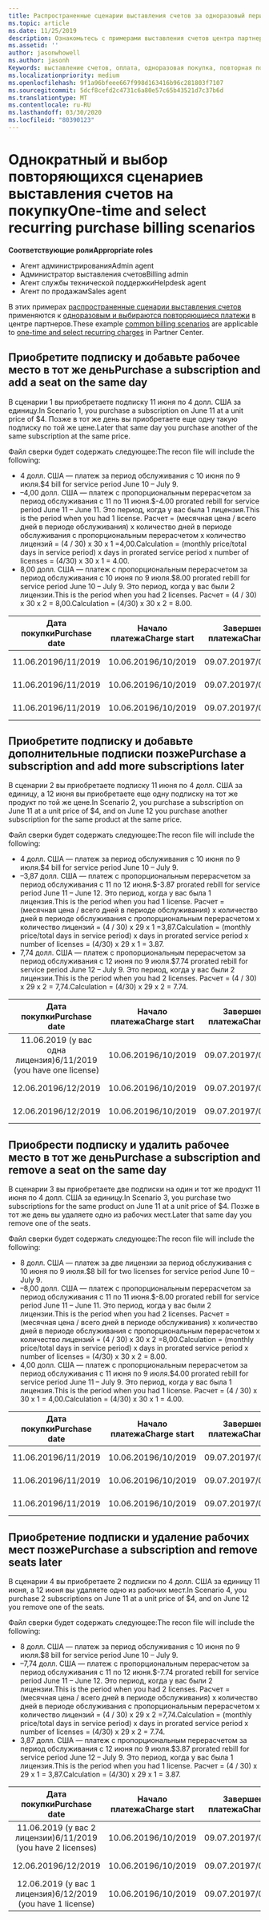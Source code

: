 ```yaml
---
title: Распространенные сценарии выставления счетов за одноразовый период и выбор повторяющихся покупок | Центр партнеров
ms.topic: article
ms.date: 11/25/2019
description: Ознакомьтесь с примерами выставления счетов центра партнеров за разовые и выберите повторяющиеся покупки. при покупке подписки, добавлении дополнительных подписок, добавлении или удалении рабочих мест.
ms.assetid: ''
author: jasonwhowell
ms.author: jasonh
Keywords: выставление счетов, оплата, одноразовая покупка, повторная покупка, подписки, рабочие места
ms.localizationpriority: medium
ms.openlocfilehash: 9f1a96bfeee667f998d163416b96c281803f7107
ms.sourcegitcommit: 5dcf8cefd2c4731c6a80e57c65b43521d7c37b6d
ms.translationtype: MT
ms.contentlocale: ru-RU
ms.lasthandoff: 03/30/2020
ms.locfileid: "80390123"
---
```

# <a name="one-time-and-select-recurring-purchase-billing-scenarios"></a><span data-ttu-id="fe225-104">Однократный и выбор повторяющихся сценариев выставления счетов на покупку</span><span class="sxs-lookup"><span data-stu-id="fe225-104">One-time and select recurring purchase billing scenarios</span></span>

<span data-ttu-id="fe225-105">**Соответствующие роли**</span><span class="sxs-lookup"><span data-stu-id="fe225-105">**Appropriate roles**</span></span>

- <span data-ttu-id="fe225-106">Агент администрирования</span><span class="sxs-lookup"><span data-stu-id="fe225-106">Admin agent</span></span>
- <span data-ttu-id="fe225-107">Администратор выставления счетов</span><span class="sxs-lookup"><span data-stu-id="fe225-107">Billing admin</span></span>
- <span data-ttu-id="fe225-108">Агент службы технической поддержки</span><span class="sxs-lookup"><span data-stu-id="fe225-108">Helpdesk agent</span></span>
- <span data-ttu-id="fe225-109">Агент по продажам</span><span class="sxs-lookup"><span data-stu-id="fe225-109">Sales agent</span></span>

<span data-ttu-id="fe225-110">В этих примерах [распространенные сценарии выставления счетов](common-billing-scenarios.md) применяются к [одноразовым и выбираются повторяющиеся платежи](one-time-and-recurring-billing.md) в центре партнеров.</span><span class="sxs-lookup"><span data-stu-id="fe225-110">These example [common billing scenarios](common-billing-scenarios.md) are applicable to [one-time and select recurring charges](one-time-and-recurring-billing.md) in Partner Center.</span></span>

## <a name="purchase-a-subscription-and-add-a-seat-on-the-same-day"></a><span data-ttu-id="fe225-111">Приобретите подписку и добавьте рабочее место в тот же день</span><span class="sxs-lookup"><span data-stu-id="fe225-111">Purchase a subscription and add a seat on the same day</span></span>

<span data-ttu-id="fe225-112">В сценарии 1 вы приобретаете подписку 11 июня по 4 долл. США за единицу.</span><span class="sxs-lookup"><span data-stu-id="fe225-112">In Scenario 1, you purchase a subscription on June 11 at a unit price of $4.</span></span> <span data-ttu-id="fe225-113">Позже в тот же день вы приобретаете еще одну такую подписку по той же цене.</span><span class="sxs-lookup"><span data-stu-id="fe225-113">Later that same day you purchase another of the same subscription at the same price.</span></span>

<span data-ttu-id="fe225-114">Файл сверки будет содержать следующее:</span><span class="sxs-lookup"><span data-stu-id="fe225-114">The recon file will include the following:</span></span>

- <span data-ttu-id="fe225-115">4 долл. США — платеж за период обслуживания с 10 июня по 9 июля.</span><span class="sxs-lookup"><span data-stu-id="fe225-115">$4 bill for service period June 10 – July 9.</span></span>
- <span data-ttu-id="fe225-116">–4,00 долл. США — платеж с пропорциональным перерасчетом за период обслуживания с 11 по 11 июня.</span><span class="sxs-lookup"><span data-stu-id="fe225-116">$-4.00 prorated rebill for service period June 11 – June 11.</span></span> <span data-ttu-id="fe225-117">Это период, когда у вас была 1 лицензия.</span><span class="sxs-lookup"><span data-stu-id="fe225-117">This is the period when you had 1 license.</span></span> <span data-ttu-id="fe225-118">Расчет = (месячная цена / всего дней в периоде обслуживания) x количество дней в периоде обслуживания с пропорциональным перерасчетом x количество лицензий = (4 / 30) x 30 x 1 =4,00.</span><span class="sxs-lookup"><span data-stu-id="fe225-118">Calculation = (monthly price/total days in service period) x days in prorated service period x number of licenses = (4/30) x 30 x 1 = 4.00.</span></span>
- <span data-ttu-id="fe225-119">8,00 долл. США — платеж с пропорциональным перерасчетом за период обслуживания с 10 июня по 9 июля.</span><span class="sxs-lookup"><span data-stu-id="fe225-119">$8.00 prorated rebill for service period June 10 – July 9.</span></span> <span data-ttu-id="fe225-120">Это период, когда у вас были 2 лицензии.</span><span class="sxs-lookup"><span data-stu-id="fe225-120">This is the period when you had 2 licenses.</span></span> <span data-ttu-id="fe225-121">Расчет = (4 / 30) x 30 x 2 = 8,00.</span><span class="sxs-lookup"><span data-stu-id="fe225-121">Calculation = (4/30) x 30 x 2 = 8.00.</span></span>

|<span data-ttu-id="fe225-122">**Дата покупки**</span><span class="sxs-lookup"><span data-stu-id="fe225-122">**Purchase date**</span></span>   |<span data-ttu-id="fe225-123">**Начало платежа**</span><span class="sxs-lookup"><span data-stu-id="fe225-123">**Charge start**</span></span> |<span data-ttu-id="fe225-124">**Завершение платежа**</span><span class="sxs-lookup"><span data-stu-id="fe225-124">**Charge end**</span></span>  |<span data-ttu-id="fe225-125">**Цена за единицу**</span><span class="sxs-lookup"><span data-stu-id="fe225-125">**Unit price**</span></span>  |<span data-ttu-id="fe225-126">**Количество**</span><span class="sxs-lookup"><span data-stu-id="fe225-126">**Quantity**</span></span>  |<span data-ttu-id="fe225-127">**Сумма**</span><span class="sxs-lookup"><span data-stu-id="fe225-127">**Amount**</span></span> |<span data-ttu-id="fe225-128">**Тип платежа**</span><span class="sxs-lookup"><span data-stu-id="fe225-128">**Charge type**</span></span> |
|:------:|:------:|:------:|:------:|:------:|:------:|:-----:|
|<span data-ttu-id="fe225-129">11.06.2019</span><span class="sxs-lookup"><span data-stu-id="fe225-129">6/11/2019</span></span>      |<span data-ttu-id="fe225-130">10.06.2019</span><span class="sxs-lookup"><span data-stu-id="fe225-130">6/10/2019</span></span>   |<span data-ttu-id="fe225-131">09.07.2019</span><span class="sxs-lookup"><span data-stu-id="fe225-131">7/09/2019</span></span>         |<span data-ttu-id="fe225-132">4 долл. США</span><span class="sxs-lookup"><span data-stu-id="fe225-132">$4</span></span>                |<span data-ttu-id="fe225-133">1</span><span class="sxs-lookup"><span data-stu-id="fe225-133">1</span></span>                 |<span data-ttu-id="fe225-134">4 долл. США</span><span class="sxs-lookup"><span data-stu-id="fe225-134">$4</span></span>            |<span data-ttu-id="fe225-135">Создать</span><span class="sxs-lookup"><span data-stu-id="fe225-135">New</span></span>         |
|<span data-ttu-id="fe225-136">11.06.2019</span><span class="sxs-lookup"><span data-stu-id="fe225-136">6/11/2019</span></span>     | <span data-ttu-id="fe225-137">10.06.2019</span><span class="sxs-lookup"><span data-stu-id="fe225-137">6/10/2019</span></span>    |<span data-ttu-id="fe225-138">09.07.2019</span><span class="sxs-lookup"><span data-stu-id="fe225-138">7/09/2019</span></span>        |<span data-ttu-id="fe225-139">4 долл. США</span><span class="sxs-lookup"><span data-stu-id="fe225-139">$4</span></span>        |<span data-ttu-id="fe225-140">1</span><span class="sxs-lookup"><span data-stu-id="fe225-140">1</span></span>        | <span data-ttu-id="fe225-141">–4 долл. США</span><span class="sxs-lookup"><span data-stu-id="fe225-141">-$4</span></span>       |<span data-ttu-id="fe225-142">addQuantity</span><span class="sxs-lookup"><span data-stu-id="fe225-142">addQuantity</span></span>           |
|<span data-ttu-id="fe225-143">11.06.2019</span><span class="sxs-lookup"><span data-stu-id="fe225-143">6/11/2019</span></span>     | <span data-ttu-id="fe225-144">10.06.2019</span><span class="sxs-lookup"><span data-stu-id="fe225-144">6/10/2019</span></span>    |<span data-ttu-id="fe225-145">09.07.2019</span><span class="sxs-lookup"><span data-stu-id="fe225-145">7/09/2019</span></span>        |<span data-ttu-id="fe225-146">4 долл. США</span><span class="sxs-lookup"><span data-stu-id="fe225-146">$4</span></span>        | <span data-ttu-id="fe225-147">2</span><span class="sxs-lookup"><span data-stu-id="fe225-147">2</span></span>      |<span data-ttu-id="fe225-148">8 долл. США</span><span class="sxs-lookup"><span data-stu-id="fe225-148">$8</span></span>         |<span data-ttu-id="fe225-149">addQuantity</span><span class="sxs-lookup"><span data-stu-id="fe225-149">addQuantity</span></span>           |

## <a name="purchase-a-subscription-and-add-more-subscriptions-later"></a><span data-ttu-id="fe225-150">Приобретите подписку и добавьте дополнительные подписки позже</span><span class="sxs-lookup"><span data-stu-id="fe225-150">Purchase a subscription and add more subscriptions later</span></span>

<span data-ttu-id="fe225-151">В сценарии 2 вы приобретаете подписку 11 июня по 4 долл. США за единицу, а 12 июня вы приобретаете еще одну подписку на тот же продукт по той же цене.</span><span class="sxs-lookup"><span data-stu-id="fe225-151">In Scenario 2, you purchase a subscription on June 11 at a unit price of $4, and on June 12 you purchase another subscription for the same product at the same price.</span></span>

<span data-ttu-id="fe225-152">Файл сверки будет содержать следующее:</span><span class="sxs-lookup"><span data-stu-id="fe225-152">The recon file will include the following:</span></span>

- <span data-ttu-id="fe225-153">4 долл. США — платеж за период обслуживания с 10 июня по 9 июля.</span><span class="sxs-lookup"><span data-stu-id="fe225-153">$4 bill for service period June 10 – July 9.</span></span>
- <span data-ttu-id="fe225-154">–3,87 долл. США — платеж с пропорциональным перерасчетом за период обслуживания с 11 по 12 июня.</span><span class="sxs-lookup"><span data-stu-id="fe225-154">$-3.87 prorated rebill for service period June 11 – June 12.</span></span> <span data-ttu-id="fe225-155">Это период, когда у вас была 1 лицензия.</span><span class="sxs-lookup"><span data-stu-id="fe225-155">This is the period when you had 1 license.</span></span> <span data-ttu-id="fe225-156">Расчет = (месячная цена / всего дней в периоде обслуживания) x количество дней в периоде обслуживания с пропорциональным перерасчетом x количество лицензий = (4 / 30) x 29 x 1 =3,87.</span><span class="sxs-lookup"><span data-stu-id="fe225-156">Calculation = (monthly price/total days in service period) x days in prorated service period x number of licenses = (4/30) x 29 x 1 = 3.87.</span></span>
- <span data-ttu-id="fe225-157">7,74 долл. США — платеж с пропорциональным перерасчетом за период обслуживания с 12 июня по 9 июля.</span><span class="sxs-lookup"><span data-stu-id="fe225-157">$7.74 prorated rebill for service period June 12 – July 9.</span></span> <span data-ttu-id="fe225-158">Это период, когда у вас были 2 лицензии.</span><span class="sxs-lookup"><span data-stu-id="fe225-158">This is the period when you had 2 licenses.</span></span> <span data-ttu-id="fe225-159">Расчет = (4 / 30) x 29 x 2 = 7,74.</span><span class="sxs-lookup"><span data-stu-id="fe225-159">Calculation = (4/30) x 29 x 2 = 7.74.</span></span>

|<span data-ttu-id="fe225-160">**Дата покупки**</span><span class="sxs-lookup"><span data-stu-id="fe225-160">**Purchase date**</span></span>   |<span data-ttu-id="fe225-161">**Начало платежа**</span><span class="sxs-lookup"><span data-stu-id="fe225-161">**Charge start**</span></span> |<span data-ttu-id="fe225-162">**Завершение платежа**</span><span class="sxs-lookup"><span data-stu-id="fe225-162">**Charge end**</span></span>  |<span data-ttu-id="fe225-163">**Цена за единицу**</span><span class="sxs-lookup"><span data-stu-id="fe225-163">**Unit price**</span></span>  |<span data-ttu-id="fe225-164">**Количество**</span><span class="sxs-lookup"><span data-stu-id="fe225-164">**Quantity**</span></span>  |<span data-ttu-id="fe225-165">**Сумма**</span><span class="sxs-lookup"><span data-stu-id="fe225-165">**Amount**</span></span> |<span data-ttu-id="fe225-166">**Тип платежа**</span><span class="sxs-lookup"><span data-stu-id="fe225-166">**Charge type**</span></span> |
|:------:|:------:|:------:|:------:|:------:|:------:|:-----:|
|<span data-ttu-id="fe225-167">11.06.2019 (у вас одна лицензия)</span><span class="sxs-lookup"><span data-stu-id="fe225-167">6/11/2019 (you have one license)</span></span>     |<span data-ttu-id="fe225-168">10.06.2019</span><span class="sxs-lookup"><span data-stu-id="fe225-168">6/10/2019</span></span>   |<span data-ttu-id="fe225-169">09.07.2019</span><span class="sxs-lookup"><span data-stu-id="fe225-169">7/09/2019</span></span>         |<span data-ttu-id="fe225-170">4 долл. США</span><span class="sxs-lookup"><span data-stu-id="fe225-170">$4</span></span>         |<span data-ttu-id="fe225-171">1</span><span class="sxs-lookup"><span data-stu-id="fe225-171">1</span></span>        |<span data-ttu-id="fe225-172">4 долл. США</span><span class="sxs-lookup"><span data-stu-id="fe225-172">$4</span></span>            |<span data-ttu-id="fe225-173">Создать</span><span class="sxs-lookup"><span data-stu-id="fe225-173">New</span></span>         |
|<span data-ttu-id="fe225-174">12.06.2019</span><span class="sxs-lookup"><span data-stu-id="fe225-174">6/12/2019</span></span>     | <span data-ttu-id="fe225-175">10.06.2019</span><span class="sxs-lookup"><span data-stu-id="fe225-175">6/10/2019</span></span>    |<span data-ttu-id="fe225-176">09.07.2019</span><span class="sxs-lookup"><span data-stu-id="fe225-176">7/09/2019</span></span>        |<span data-ttu-id="fe225-177">4 долл. США</span><span class="sxs-lookup"><span data-stu-id="fe225-177">$4</span></span>        |<span data-ttu-id="fe225-178">1</span><span class="sxs-lookup"><span data-stu-id="fe225-178">1</span></span>        | <span data-ttu-id="fe225-179">–3,87 долл. США</span><span class="sxs-lookup"><span data-stu-id="fe225-179">-$3.87</span></span>       |<span data-ttu-id="fe225-180">addQuantity</span><span class="sxs-lookup"><span data-stu-id="fe225-180">addQuantity</span></span>           |
|<span data-ttu-id="fe225-181">12.06.2019</span><span class="sxs-lookup"><span data-stu-id="fe225-181">6/12/2019</span></span>     | <span data-ttu-id="fe225-182">10.06.2019</span><span class="sxs-lookup"><span data-stu-id="fe225-182">6/10/2019</span></span>    |<span data-ttu-id="fe225-183">09.07.2019</span><span class="sxs-lookup"><span data-stu-id="fe225-183">7/09/2019</span></span>        |<span data-ttu-id="fe225-184">4 долл. США</span><span class="sxs-lookup"><span data-stu-id="fe225-184">$4</span></span>        | <span data-ttu-id="fe225-185">2</span><span class="sxs-lookup"><span data-stu-id="fe225-185">2</span></span>      |<span data-ttu-id="fe225-186">7,74 долл. США</span><span class="sxs-lookup"><span data-stu-id="fe225-186">$7.74</span></span>       |<span data-ttu-id="fe225-187">addQuantity</span><span class="sxs-lookup"><span data-stu-id="fe225-187">addQuantity</span></span>           |

## <a name="purchase-a-subscription-and-remove-a-seat-on-the-same-day"></a><span data-ttu-id="fe225-188">Приобрести подписку и удалить рабочее место в тот же день</span><span class="sxs-lookup"><span data-stu-id="fe225-188">Purchase a subscription and remove a seat on the same day</span></span>

<span data-ttu-id="fe225-189">В сценарии 3 вы приобретаете две подписки на один и тот же продукт 11 июня по 4 долл. США за единицу.</span><span class="sxs-lookup"><span data-stu-id="fe225-189">In Scenario 3, you purchase two subscriptions for the same product on June 11 at a unit price of $4.</span></span> <span data-ttu-id="fe225-190">Позже в тот же день вы удаляете одно из рабочих мест.</span><span class="sxs-lookup"><span data-stu-id="fe225-190">Later that same day you remove one of the seats.</span></span>  

<span data-ttu-id="fe225-191">Файл сверки будет содержать следующее:</span><span class="sxs-lookup"><span data-stu-id="fe225-191">The recon file will include the following:</span></span>

- <span data-ttu-id="fe225-192">8 долл. США — платеж за две лицензии за период обслуживания с 10 июня по 9 июля.</span><span class="sxs-lookup"><span data-stu-id="fe225-192">$8 bill for two licenses for service period June 10 – July 9.</span></span>
- <span data-ttu-id="fe225-193">–8,00 долл. США — платеж с пропорциональным перерасчетом за период обслуживания с 11 по 11 июня.</span><span class="sxs-lookup"><span data-stu-id="fe225-193">$-8.00 prorated rebill for service period June 11 – June 11.</span></span> <span data-ttu-id="fe225-194">Это период, когда у вас были 2 лицензии.</span><span class="sxs-lookup"><span data-stu-id="fe225-194">This is the period when you had 2 licenses.</span></span> <span data-ttu-id="fe225-195">Расчет = (месячная цена / всего дней в периоде обслуживания) x количество дней в периоде обслуживания с пропорциональным перерасчетом x количество лицензий = (4 / 30) x 30 x 2 =8,00.</span><span class="sxs-lookup"><span data-stu-id="fe225-195">Calculation = (monthly price/total days in service period) x days in prorated service period x number of licenses = (4/30) x 30 x 2 = 8.00.</span></span>
- <span data-ttu-id="fe225-196">4,00 долл. США — платеж с пропорциональным перерасчетом за период обслуживания с 11 июня по 9 июля.</span><span class="sxs-lookup"><span data-stu-id="fe225-196">$4.00 prorated rebill for service period June 11 – July 9.</span></span> <span data-ttu-id="fe225-197">Это период, когда у вас была 1 лицензия.</span><span class="sxs-lookup"><span data-stu-id="fe225-197">This is the period when you had 1 license.</span></span> <span data-ttu-id="fe225-198">Расчет = (4 / 30) x 30 x 1 = 4,00.</span><span class="sxs-lookup"><span data-stu-id="fe225-198">Calculation = (4/30) x 30 x 1 = 4.00.</span></span>

|<span data-ttu-id="fe225-199">**Дата покупки**</span><span class="sxs-lookup"><span data-stu-id="fe225-199">**Purchase date**</span></span>   |<span data-ttu-id="fe225-200">**Начало платежа**</span><span class="sxs-lookup"><span data-stu-id="fe225-200">**Charge start**</span></span> |<span data-ttu-id="fe225-201">**Завершение платежа**</span><span class="sxs-lookup"><span data-stu-id="fe225-201">**Charge end**</span></span>  |<span data-ttu-id="fe225-202">**Цена за единицу**</span><span class="sxs-lookup"><span data-stu-id="fe225-202">**Unit price**</span></span>  |<span data-ttu-id="fe225-203">**Количество**</span><span class="sxs-lookup"><span data-stu-id="fe225-203">**Quantity**</span></span>  |<span data-ttu-id="fe225-204">**Сумма**</span><span class="sxs-lookup"><span data-stu-id="fe225-204">**Amount**</span></span> |<span data-ttu-id="fe225-205">**Тип платежа**</span><span class="sxs-lookup"><span data-stu-id="fe225-205">**Charge type**</span></span> |
|:------:|:------:|:------:|:------:|:------:|:------:|:-----:|
|<span data-ttu-id="fe225-206">11.06.2019</span><span class="sxs-lookup"><span data-stu-id="fe225-206">6/11/2019</span></span>      |<span data-ttu-id="fe225-207">10.06.2019</span><span class="sxs-lookup"><span data-stu-id="fe225-207">6/10/2019</span></span>   |<span data-ttu-id="fe225-208">09.07.2019</span><span class="sxs-lookup"><span data-stu-id="fe225-208">7/09/2019</span></span>         |<span data-ttu-id="fe225-209">4 долл. США</span><span class="sxs-lookup"><span data-stu-id="fe225-209">$4</span></span>                |<span data-ttu-id="fe225-210">2</span><span class="sxs-lookup"><span data-stu-id="fe225-210">2</span></span>                 |<span data-ttu-id="fe225-211">8 долл. США</span><span class="sxs-lookup"><span data-stu-id="fe225-211">$8</span></span>            |<span data-ttu-id="fe225-212">Создать</span><span class="sxs-lookup"><span data-stu-id="fe225-212">New</span></span>         |
|<span data-ttu-id="fe225-213">11.06.2019</span><span class="sxs-lookup"><span data-stu-id="fe225-213">6/11/2019</span></span>     | <span data-ttu-id="fe225-214">10.06.2019</span><span class="sxs-lookup"><span data-stu-id="fe225-214">6/10/2019</span></span>    |<span data-ttu-id="fe225-215">09.07.2019</span><span class="sxs-lookup"><span data-stu-id="fe225-215">7/09/2019</span></span>        |<span data-ttu-id="fe225-216">4 долл. США</span><span class="sxs-lookup"><span data-stu-id="fe225-216">$4</span></span>        |<span data-ttu-id="fe225-217">2</span><span class="sxs-lookup"><span data-stu-id="fe225-217">2</span></span>        | <span data-ttu-id="fe225-218">–8 долл. США</span><span class="sxs-lookup"><span data-stu-id="fe225-218">-$8</span></span>       |<span data-ttu-id="fe225-219">removeQuantity</span><span class="sxs-lookup"><span data-stu-id="fe225-219">removeQuantity</span></span>           |
|<span data-ttu-id="fe225-220">11.06.2019</span><span class="sxs-lookup"><span data-stu-id="fe225-220">6/11/2019</span></span>     | <span data-ttu-id="fe225-221">10.06.2019</span><span class="sxs-lookup"><span data-stu-id="fe225-221">6/10/2019</span></span>    |<span data-ttu-id="fe225-222">09.07.2019</span><span class="sxs-lookup"><span data-stu-id="fe225-222">7/09/2019</span></span>        |<span data-ttu-id="fe225-223">4 долл. США</span><span class="sxs-lookup"><span data-stu-id="fe225-223">$4</span></span>        | <span data-ttu-id="fe225-224">1</span><span class="sxs-lookup"><span data-stu-id="fe225-224">1</span></span>      |<span data-ttu-id="fe225-225">4 долл. США</span><span class="sxs-lookup"><span data-stu-id="fe225-225">$4</span></span>         |<span data-ttu-id="fe225-226">removeQuantity</span><span class="sxs-lookup"><span data-stu-id="fe225-226">removeQuantity</span></span>           |

## <a name="purchase-a-subscription-and-remove-seats-later"></a><span data-ttu-id="fe225-227">Приобретение подписки и удаление рабочих мест позже</span><span class="sxs-lookup"><span data-stu-id="fe225-227">Purchase a subscription and remove seats later</span></span>

<span data-ttu-id="fe225-228">В сценарии 4 вы приобретаете 2 подписки по 4 долл. США за единицу 11 июня, а 12 июня вы удаляете одно из рабочих мест.</span><span class="sxs-lookup"><span data-stu-id="fe225-228">In Scenario 4, you purchase 2 subscriptions on June 11 at a unit price of $4, and on June 12 you remove one of the seats.</span></span>

<span data-ttu-id="fe225-229">Файл сверки будет содержать следующее:</span><span class="sxs-lookup"><span data-stu-id="fe225-229">The recon file will include the following:</span></span>

- <span data-ttu-id="fe225-230">8 долл. США — платеж за период обслуживания с 10 июня по 9 июля.</span><span class="sxs-lookup"><span data-stu-id="fe225-230">$8 bill for service period June 10 – July 9.</span></span>
- <span data-ttu-id="fe225-231">–7,74 долл. США — платеж с пропорциональным перерасчетом за период обслуживания с 11 по 12 июня.</span><span class="sxs-lookup"><span data-stu-id="fe225-231">$-7.74 prorated rebill for service period June 11 – June 12.</span></span> <span data-ttu-id="fe225-232">Это период, когда у вас были 2 лицензии.</span><span class="sxs-lookup"><span data-stu-id="fe225-232">This is the period when you had 2 licenses.</span></span> <span data-ttu-id="fe225-233">Расчет = (месячная цена / всего дней в периоде обслуживания) x количество дней в периоде обслуживания с пропорциональным перерасчетом x количество лицензий = (4 / 30) x 29 x 2 =7,74.</span><span class="sxs-lookup"><span data-stu-id="fe225-233">Calculation = (monthly price/total days in service period) x days in prorated service period x number of licenses = (4/30) x 29 x 2 = 7.74.</span></span>
- <span data-ttu-id="fe225-234">3,87 долл. США — платеж с пропорциональным перерасчетом за период обслуживания с 12 июня по 9 июля.</span><span class="sxs-lookup"><span data-stu-id="fe225-234">$3.87 prorated rebill for service period June 12 – July 9.</span></span> <span data-ttu-id="fe225-235">Это период, когда у вас была 1 лицензия.</span><span class="sxs-lookup"><span data-stu-id="fe225-235">This is the period when you had 1 license.</span></span> <span data-ttu-id="fe225-236">Расчет = (4 / 30) x 29 x 1 = 3,87.</span><span class="sxs-lookup"><span data-stu-id="fe225-236">Calculation = (4/30) x 29 x 1 = 3.87.</span></span>

|<span data-ttu-id="fe225-237">**Дата покупки**</span><span class="sxs-lookup"><span data-stu-id="fe225-237">**Purchase date**</span></span>   |<span data-ttu-id="fe225-238">**Начало платежа**</span><span class="sxs-lookup"><span data-stu-id="fe225-238">**Charge start**</span></span> |<span data-ttu-id="fe225-239">**Завершение платежа**</span><span class="sxs-lookup"><span data-stu-id="fe225-239">**Charge end**</span></span>  |<span data-ttu-id="fe225-240">**Цена за единицу**</span><span class="sxs-lookup"><span data-stu-id="fe225-240">**Unit price**</span></span>  |<span data-ttu-id="fe225-241">**Количество**</span><span class="sxs-lookup"><span data-stu-id="fe225-241">**Quantity**</span></span>  |<span data-ttu-id="fe225-242">**Сумма**</span><span class="sxs-lookup"><span data-stu-id="fe225-242">**Amount**</span></span> |<span data-ttu-id="fe225-243">**Тип платежа**</span><span class="sxs-lookup"><span data-stu-id="fe225-243">**Charge type**</span></span> |
|:------:|:------:|:------:|:------:|:------:|:------:|:-----:|
|<span data-ttu-id="fe225-244">11.06.2019 (у вас 2 лицензии)</span><span class="sxs-lookup"><span data-stu-id="fe225-244">6/11/2019 (you have 2 licenses)</span></span>     |<span data-ttu-id="fe225-245">10.06.2019</span><span class="sxs-lookup"><span data-stu-id="fe225-245">6/10/2019</span></span>   |<span data-ttu-id="fe225-246">09.07.2019</span><span class="sxs-lookup"><span data-stu-id="fe225-246">7/09/2019</span></span>         |<span data-ttu-id="fe225-247">4 долл. США</span><span class="sxs-lookup"><span data-stu-id="fe225-247">$4</span></span>         |<span data-ttu-id="fe225-248">2</span><span class="sxs-lookup"><span data-stu-id="fe225-248">2</span></span>        |<span data-ttu-id="fe225-249">8 долл. США</span><span class="sxs-lookup"><span data-stu-id="fe225-249">$8</span></span>       |<span data-ttu-id="fe225-250">Создать</span><span class="sxs-lookup"><span data-stu-id="fe225-250">New</span></span>       |
|<span data-ttu-id="fe225-251">12.06.2019</span><span class="sxs-lookup"><span data-stu-id="fe225-251">6/12/2019</span></span>     | <span data-ttu-id="fe225-252">10.06.2019</span><span class="sxs-lookup"><span data-stu-id="fe225-252">6/10/2019</span></span>    |<span data-ttu-id="fe225-253">09.07.2019</span><span class="sxs-lookup"><span data-stu-id="fe225-253">7/09/2019</span></span>        |<span data-ttu-id="fe225-254">4 долл. США</span><span class="sxs-lookup"><span data-stu-id="fe225-254">$4</span></span>        |<span data-ttu-id="fe225-255">2</span><span class="sxs-lookup"><span data-stu-id="fe225-255">2</span></span>        | <span data-ttu-id="fe225-256">–7,74 долл. США</span><span class="sxs-lookup"><span data-stu-id="fe225-256">-$7.74</span></span>       |<span data-ttu-id="fe225-257">removeQuantity</span><span class="sxs-lookup"><span data-stu-id="fe225-257">removeQuantity</span></span>           |
|<span data-ttu-id="fe225-258">12.06.2019 (у вас 1 лицензия)</span><span class="sxs-lookup"><span data-stu-id="fe225-258">6/12/2019 (you have 1 license)</span></span>    | <span data-ttu-id="fe225-259">10.06.2019</span><span class="sxs-lookup"><span data-stu-id="fe225-259">6/10/2019</span></span>    |<span data-ttu-id="fe225-260">09.07.2019</span><span class="sxs-lookup"><span data-stu-id="fe225-260">7/09/2019</span></span>   |<span data-ttu-id="fe225-261">4 долл. США</span><span class="sxs-lookup"><span data-stu-id="fe225-261">$4</span></span>    |<span data-ttu-id="fe225-262">1</span><span class="sxs-lookup"><span data-stu-id="fe225-262">1</span></span>      |<span data-ttu-id="fe225-263">3,87 долл. США</span><span class="sxs-lookup"><span data-stu-id="fe225-263">$3.87</span></span>    |<span data-ttu-id="fe225-264">removeQuantity</span><span class="sxs-lookup"><span data-stu-id="fe225-264">removeQuantity</span></span> |
